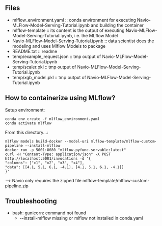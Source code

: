 
## Files

* mlflow_environment.yaml :: conda environment for executing Navio-MLFlow-Model-Serving-Tutorial.ipynb and building the container
* mlflow-template :: its content is the output of executing Navio-MLFlow-Model-Serving-Tutorial.ipynb, i.e. the MLflow Model
* Navio-MLFlow-Model-Serving-Tutorial.ipynb :: data scientist does the modeling and uses Mlflow Models to package
* README.txt :: readme
* temp/example_request.json :: tmp output of Navio-MLFlow-Model-Serving-Tutorial.ipynb
* temp/scaler.pkl :: tmp output of Navio-MLFlow-Model-Serving-Tutorial.ipynb
* temp/xgb_model.pkl :: tmp output of Navio-MLFlow-Model-Serving-Tutorial.ipynb



## How to containerize using MLflow?

Setup environment:

    conda env create -f mlflow_environment.yaml
    conda activate mlflow


From this directory...:

    mlflow models build-docker --model-uri mlflow-template/mlflow-custom-pipeline --install-mlflow
    docker run -p 5001:8080 "mlflow-pyfunc-servable:latest"
    curl -H "Content-Type: application/json" -X POST http://localhost:5001/invocations -d '{
    "columns": ["x1", "x2", "x3", "x4"],
    "data": [[4.1, 5.1, 6.1, -4.1], [4.1, 5.1, 6.1, -4.1]]
    }'


--> Navio only requires the zipped file mlflow-template/mlflow-custom-pipeline.zip

## Troubleshooting
* bash: gunicorn: command not found
    * --install-mlflow missing or mlflow not installed in conda.yaml